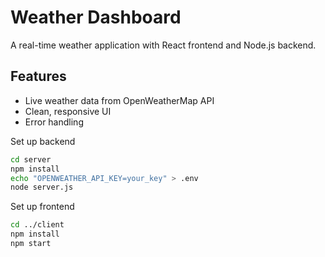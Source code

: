 # Weather Dashboard

A real-time weather application with React frontend and Node.js backend.

## Features
- Live weather data from OpenWeatherMap API
- Clean, responsive UI
- Error handling


 Set up backend
   ```bash
   cd server
   npm install
   echo "OPENWEATHER_API_KEY=your_key" > .env
   node server.js
   ```
 Set up frontend
   ```bash
   cd ../client
   npm install
   npm start
   ```
